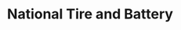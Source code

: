 ---
title: "National Tire and Battery"
url: /culpeper/national-tire-and-battery/
shop: Autowerkstatt
---